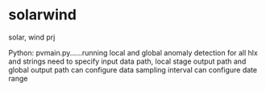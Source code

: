 # solarwind
solar, wind prj

Python:
 pvmain.py......running local and global anomaly detection for all hlx and strings
                need to specify input data path, local stage output path and global output path
                can configure data sampling interval
                can configure date range
                
